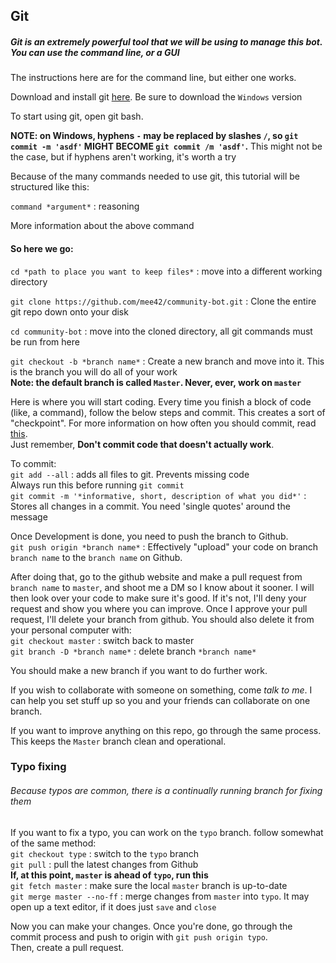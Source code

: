 ## Git

##### Git is an extremely powerful tool that we will be using to manage this bot. You can use the command line, or a GUI

The instructions here are for the command line, but either one works.

Download and install git [here](https://git-scm.com/downloads). Be sure to download the `Windows` version

To start using git, open git bash.

**NOTE: on Windows, hyphens `-` may be replaced by slashes `/`, 
so `git commit -m 'asdf'` MIGHT BECOME `git commit /m 'asdf'`.** This might not be the case, but if hyphens aren't working, it's worth a try

Because of the many commands needed to use git, this tutorial will be structured like this:

`command *argument*`  :   reasoning

More information about the above command

#### So here we go:
`cd *path to place you want to keep files*`  :  move into a different working directory

`git clone https://github.com/mee42/community-bot.git`  :  Clone the entire git repo down onto your disk

`cd community-bot`  :  move into the cloned directory, all git commands must be run from here

`git checkout -b *branch name*`  :  Create a new branch and move into it. This is the branch you will do all of your work<br>
**Note: the default branch is called `Master`. Never, ever, work on `master`**

Here is where you will start coding. Every time you finish a block of code (like, a command), follow the below steps and commit.
This creates a sort of "checkpoint". For more information on how often you should commit, read 
[this](https://stackoverflow.com/questions/107264/how-often-to-commit-changes-to-source-control). 
<br>Just remember, **Don't commit code that doesn't actually work**.

To commit:<br>
`git add --all`  :   adds all files to git. Prevents missing code<br>
Always run this before running `git commit`<br>
`git commit -m '*informative, short, description of what you did*'`  :  Stores all changes in a commit. 
You need 'single quotes' around the message

Once Development is done, you need to push the branch to Github.<br>
`git push origin *branch name*`  :  Effectively "upload" your code on branch `branch name` to the `branch name` on Github.

After doing that, go to the github website and make a pull request from `branch name` to `master`,
and shoot me a DM so I know about it sooner. 
I will then look over your code to make sure it's good. If it's not, I'll deny your request and show you where you can improve.
Once I approve your pull request, I'll delete your branch from github. You should also delete it from your personal computer with:<br>
`git checkout master`  :  switch back to master<br>
`git branch -D *branch name*`  :  delete branch `*branch name*`

You should make a new branch if you want to do further work.

If you wish to collaborate with someone on something, come *talk to me*. I can help you set stuff up so you and your friends can collaborate on one branch.

If you want to improve anything on this repo, go through the same process. This keeps the `Master` branch clean and operational.

### Typo fixing
###### Because typos are common, there is a continually running branch for fixing them
If you want to fix a typo, you can work on the `typo` branch.
follow somewhat of the same method:<br>
`git checkout type`  :  switch to the `typo` branch<br>
`git pull`  :  pull the latest changes from Github<br>
**If, at this point, `master` is ahead of `typo`, run this**<br>
`git fetch master`  :  make sure the local `master` branch is up-to-date<br>
`git merge master --no-ff`  :  merge changes from `master` into `typo`. It may open up a text editor, if it does just `save` and `close`<br>

Now you can make your changes. Once you're done, go through the commit process and push to origin with `git push origin typo`.<br>
Then, create a pull request. 